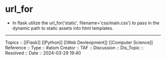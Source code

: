 # url_for

- In flask utilize the url_for('static', filename='css/main.css') to pass in the dynamic path to static assets into html templates. 

---
Topics :: [[Flask]] [[Python]] [[Web Devleopment]] [[Computer Science]]
Reference ::
Type :: #atom
Creator ::
TAF ::
Discussion ::
Dis_Topic :: 
Resolved ::
Date :: 2024-03-29 19:40
